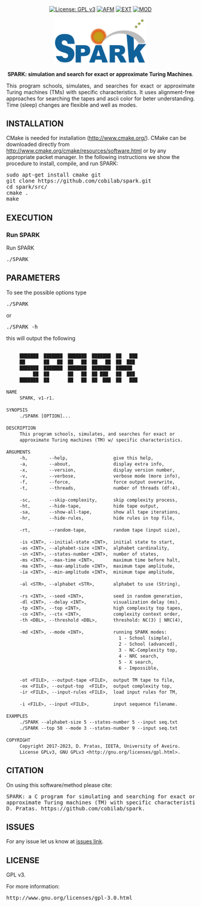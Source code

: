 <div align="center">

[![License: GPL v3](https://img.shields.io/badge/License-GPL%20v3-blue.svg)](LICENSE)
[![AFM](https://img.shields.io/static/v1.svg?label=Method&message=alignment-free&color=yellow)](#)
[![EXT](https://img.shields.io/static/v1.svg?label=Extra&message=color-ascii&color=orange)](#)
[![MOD](https://img.shields.io/static/v1.svg?label=Mode&message=multi&color=blue)](#)

</div>

<p align="center"><img src="imgs/logo.png" alt="SPARK" width="250" border="0" /></p>
<p align="center">
<b>SPARK: simulation and search for exact or approximate Turing Machines</b>. 
</p>

<p align="justify">
This program schools, simulates, and searches for exact or approximate Turing machines (TMs) with specific characteristics. It uses alignment-free approaches for searching the tapes and ascii color for beter understanding. Time (sleep) changes are flexible and well as modes.
</p>

## INSTALLATION ##

CMake is needed for installation (http://www.cmake.org/). CMake can be downloaded directly from http://www.cmake.org/cmake/resources/software.html or by any appropriate packet manager. In the following instructions we show the procedure to install, compile, and run SPARK:

<pre>
sudo apt-get install cmake git
git clone https://github.com/cobilab/spark.git
cd spark/src/
cmake .
make
</pre>

## EXECUTION

### Run SPARK

Run SPARK

<pre>
./SPARK 
</pre>

## PARAMETERS

To see the possible options type
<pre>
./SPARK
</pre>
or
<pre>
./SPARK -h
</pre>
this will output the following
```
                                                                     
     ███████  ███████  ███████  ███████  ██   ███                    
     ██       ██   ██  ██   ██  ██   ██  ██  ███                     
     ███████  ███████  ███████  ███████  ██████                      
          ██  ██       ██   ██  ██ ███   ██  ███                     
     ███████  ██       ██   ██  ██  ███  ██   ███                    
                                                                     
NAME                                                                 
     SPARK, v1-r1.                                                 
                                                                     
SYNOPSIS                                                             
     ./SPARK [OPTION]...                                             
                                                                     
DESCRIPTION                                                          
     This program schools, simulates, and searches for exact or      
     approximate Turing machines (TM) w/ specific characteristics.   
                                                                     
ARGUMENTS                                                            
     -h,        --help,                 give this help,              
     -a,        --about,                display extra info,          
     -x,        --version,              display version number,      
     -v,        --verbose,              verbose mode (more info),    
     -f,        --force,                force output overwrite,      
     -t,        --threads,              number of threads (df:4),   
                                                                     
     -sc,       --skip-complexity,      skip complexity process,     
     -ht,       --hide-tape,            hide tape output,            
     -sa,       --show-all-tape,        show all tape iterations,    
     -hr,       --hide-rules,           hide rules in top file,      
                                                                     
     -rt,       --random-tape,          random tape (input size),    
                                                                     
     -is <INT>, --initial-state <INT>,  initial state to start,      
     -as <INT>, --alphabet-size <INT>,  alphabet cardinality,        
     -sn <INT>, --states-number <INT>,  number of states,            
     -ms <INT>, --max-time <INT>,       maximum time before halt,    
     -ma <INT>, --max-amplitude <INT>,  maximum tape amplitude,      
     -ia <INT>, --min-amplitude <INT>,  minimum tape amplitude,      
                                                                     
     -al <STR>, --alphabet <STR>,       alphabet to use (String),    
                                                                     
     -rs <INT>, --seed <INT>,           seed in random generation,   
     -dl <INT>, --delay <INT>,          visualization delay (ms),    
     -tp <INT>, --top <INT>,            high complexity top tapes,   
     -co <INT>, --ctx <INT>,            complexity context order,    
     -th <DBL>, --threshold <DBL>,      threshold: NC(3) | NRC(4),   
                                                                     
     -md <INT>, --mode <INT>,           running SPARK modes:         
                                          1 - School (simple),       
                                          2 - School (advanced),     
                                          3 - NC-Complexity top,     
                                          4 - NRC search,            
                                          5 - X search,              
                                          6 - Impossible,            
                                                                     
     -ot <FILE>, --output-tape <FILE>,  output TM tape to file,      
     -ox <FILE>, --output-top  <FILE>,  output complexity top,       
     -ir <FILE>, --input-rules <FILE>,  load input rules for TM,     
                                                                     
     -i <FILE>, --input <FILE>,         input sequence filename.     
                                                                     
EXAMPLES                                                             
     ./SPARK --alphabet-size 5 --states-number 5 --input seq.txt     
     ./SPARK --top 50 --mode 3 --states-number 9 --input seq.txt     
                                                                     
COPYRIGHT                                                            
     Copyright 2017-2023, D. Pratas, IEETA, University of Aveiro.    
     License GPLv3, GNU GPLv3 <http://gnu.org/licenses/gpl.html>. 

```

## CITATION ##

On using this software/method please cite:

<pre>
SPARK: a C program for simulating and searching for exact or
approximate Turing machines (TM) with specific characteristics. 
D. Pratas. https://github.com/cobilab/spark.
</pre>

## ISSUES ##

For any issue let us know at [issues link](https://github.com/cobilab/spark/issues).

## LICENSE ##

GPL v3.

For more information:
<pre>http://www.gnu.org/licenses/gpl-3.0.html</pre>

